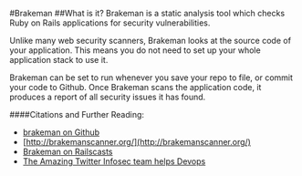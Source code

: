 #Brakeman
##What is it?
Brakeman is a static analysis tool which checks Ruby on Rails applications for security vulnerabilities.

Unlike many web security scanners, Brakeman looks at the source code of your application. This means you do not need to set up your whole application stack to use it.

Brakeman can be set to run whenever you save your repo to file, or commit your code to Github. Once Brakeman scans the application code, it produces a report of all security issues it has found.



####Citations and Further Reading:
* [brakeman on Github](https://github.com/presidentbeef/brakeman)
* [http://brakemanscanner.org/](http://brakemanscanner.org/)
* [Brakeman on Railscasts](http://railscasts.com/episodes/358-brakeman)
* [The Amazing Twitter Infosec team helps Devops](http://itrevolution.com/heres-how-the-amazing-twitter-infosec-team-helps-devops/)